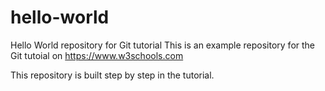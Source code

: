 # hello-world
Hello World repository for Git tutorial
This is an example repository for the Git tutoial on https://www.w3schools.com

This repository is built step by step in the tutorial.
                                                                                                                                                                                                                          